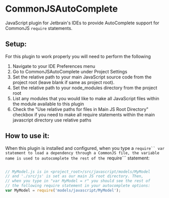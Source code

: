 CommonJSAutoComplete
====================

JavaScript plugin for Jetbrain's IDEs to provide AutoComplete support for CommonJS ```require``` statements. 

Setup:
------

For this plugin to work properly you will need to perform the following

1. Navigate to your IDE Preferences menu
2. Go to CommonJSAutoComplete under Project Settings
3. Set the relative path to your main JavaScript source code from the project root (leave blank if same as project root).
4. Set the relative path to your node_modules directory from the project root
5. List any modules that you would like to make all JavaScript files within the module available to this plugin
6. Check the "Use relative paths for files in Main JS Root Directory" checkbox if you need to make all require statements within the main javascript directory use relative paths

How to use it:
--------------

When this plugin is installed and configured, when you type a ```require`` var statement to load a dependency through a CommonJS file, the variable name is used to autocomplete the rest of the ```require``` statement:

```javascript

// MyModel.js is in <project_root>/src/javascript/models/MyModel
// and './src/js' is set as our main JS root directory. Then,
// when you type in "var MyModel = r" you should see the rest of
// the following require statement in your autocomplete options:
var MyModel = require('models/javascript/MyModel');

```
